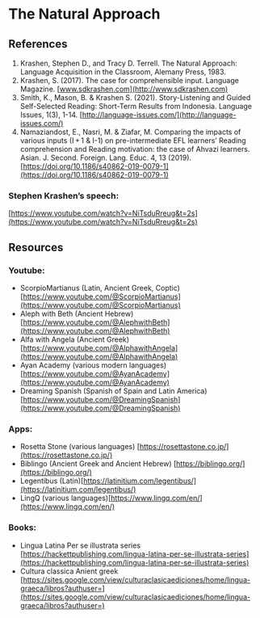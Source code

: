 # The Natural Approach

## References

1. Krashen, Stephen D., and Tracy D. Terrell. The Natural Approach: Language Acquisition in the Classroom, Alemany Press, 1983.
2. Krashen, S. (2017). The case for comprehensible input. Language Magazine. [www.sdkrashen.com](http://www.sdkrashen.com)
3. Smith, K., Mason, B. & Krashen S. (2021). Story-Listening and Guided Self-Selected Reading: Short-Term Results from Indonesia. Language Issues, 1(3), 1-14. [http://language-issues.com/](http://language-issues.com/)
4. Namaziandost, E., Nasri, M. & Ziafar, M. Comparing the impacts of various inputs (I + 1 & I-1) on pre-intermediate EFL learners’ Reading comprehension and Reading motivation: the case of Ahvazi learners. Asian. J. Second. Foreign. Lang. Educ. 4, 13 (2019). [https://doi.org/10.1186/s40862-019-0079-1](https://doi.org/10.1186/s40862-019-0079-1)

### Stephen Krashen’s speech:
[https://www.youtube.com/watch?v=NiTsduRreug&t=2s](https://www.youtube.com/watch?v=NiTsduRreug&t=2s)

## Resources

### Youtube:

- ScorpioMartianus (Latin, Ancient Greek, Coptic)
[https://www.youtube.com/@ScorpioMartianus](https://www.youtube.com/@ScorpioMartianus)
- Aleph with Beth (Ancient Hebrew) [https://www.youtube.com/@AlephwithBeth](https://www.youtube.com/@AlephwithBeth)
- Alfa with Angela (Ancient Greek) [https://www.youtube.com/@AlphawithAngela](https://www.youtube.com/@AlphawithAngela)
- Ayan Academy (various modern languages) [https://www.youtube.com/@AyanAcademy](https://www.youtube.com/@AyanAcademy)
- Dreaming Spanish (Spanish of Spain and Latin America)[https://www.youtube.com/@DreamingSpanish](https://www.youtube.com/@DreamingSpanish)

### Apps:

- Rosetta Stone (various languages) [https://rosettastone.co.jp/](https://rosettastone.co.jp/)
- Biblingo (Ancient Greek and Ancient Hebrew) [https://biblingo.org/](https://biblingo.org/)
- Legentibus (Latin)[https://latinitium.com/legentibus/](https://latinitium.com/legentibus/)
- LingQ (various languages)[https://www.lingq.com/en/](https://www.lingq.com/en/)

### Books:

- Lingua Latina Per se illustrata series  
  [https://hackettpublishing.com/lingua-latina-per-se-illustrata-series](https://hackettpublishing.com/lingua-latina-per-se-illustrata-series)
- Cultura classica Anient greek  
  [https://sites.google.com/view/culturaclasicaediciones/home/lingua-graeca/libros?authuser=](https://sites.google.com/view/culturaclasicaediciones/home/lingua-graeca/libros?authuser=)
